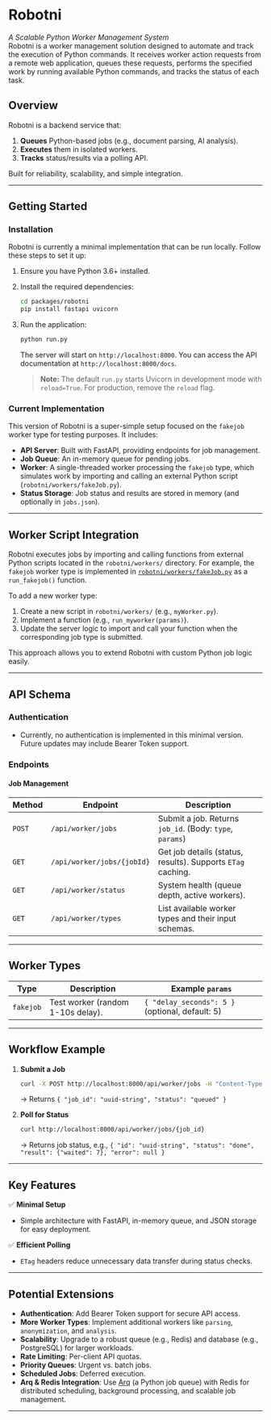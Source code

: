 # **Robotni**

_A Scalable Python Worker Management System_  
Robotni is a worker management solution designed to automate and track the execution of Python commands. It receives worker action requests from a remote web application, queues these requests, performs the specified work by running available Python commands, and tracks the status of each task.

## **Overview**

Robotni is a backend service that:

1. **Queues** Python-based jobs (e.g., document parsing, AI analysis).
2. **Executes** them in isolated workers.
3. **Tracks** status/results via a polling API.

Built for reliability, scalability, and simple integration.

---

## **Getting Started**

### **Installation**

Robotni is currently a minimal implementation that can be run locally. Follow these steps to set it up:

1. Ensure you have Python 3.6+ installed.
2. Install the required dependencies:
   ```bash
   cd packages/robotni
   pip install fastapi uvicorn
   ```
3. Run the application:

   ```bash
   python run.py
   ```

   The server will start on `http://localhost:8000`. You can access the API documentation at `http://localhost:8000/docs`.

   > **Note:** The default `run.py` starts Uvicorn in development mode with `reload=True`. For production, remove the `reload` flag.

### **Current Implementation**

This version of Robotni is a super-simple setup focused on the `fakejob` worker type for testing purposes. It includes:

- **API Server**: Built with FastAPI, providing endpoints for job management.
- **Job Queue**: An in-memory queue for pending jobs.
- **Worker**: A single-threaded worker processing the `fakejob` type, which simulates work by importing and calling an external Python script (`robotni/workers/fakeJob.py`).
- **Status Storage**: Job status and results are stored in memory (and optionally in `jobs.json`).

---

## **Worker Script Integration**

Robotni executes jobs by importing and calling functions from external Python scripts located in the `robotni/workers/` directory. For example, the `fakejob` worker type is implemented in [`robotni/workers/fakeJob.py`](robotni/workers/fakeJob.py) as a `run_fakejob()` function.

To add a new worker type:

1. Create a new script in `robotni/workers/` (e.g., `myWorker.py`).
2. Implement a function (e.g., `run_myworker(params)`).
3. Update the server logic to import and call your function when the corresponding job type is submitted.

This approach allows you to extend Robotni with custom Python job logic easily.

---

## **API Schema**

### **Authentication**

- Currently, no authentication is implemented in this minimal version. Future updates may include Bearer Token support.

### **Endpoints**

#### **Job Management**

| Method | Endpoint                   | Description                                                 |
| ------ | -------------------------- | ----------------------------------------------------------- |
| `POST` | `/api/worker/jobs`         | Submit a job. Returns `job_id`. (Body: `type`, `params`)    |
| `GET`  | `/api/worker/jobs/{jobId}` | Get job details (status, results). Supports `ETag` caching. |
| `GET`  | `/api/worker/status`       | System health (queue depth, active workers).                |
| `GET`  | `/api/worker/types`        | List available worker types and their input schemas.        |

---

## **Worker Types**

| Type      | Description                       | Example `params`                                |
| --------- | --------------------------------- | ----------------------------------------------- |
| `fakejob` | Test worker (random 1-10s delay). | `{ "delay_seconds": 5 }` (optional, default: 5) |

---

## **Workflow Example**

1. **Submit a Job**

   ```bash
   curl -X POST http://localhost:8000/api/worker/jobs -H "Content-Type: application/json" -d '{"type": "fakejob", "params": {"delay_seconds": 10}}'
   ```

   → Returns `{ "job_id": "uuid-string", "status": "queued" }`

2. **Poll for Status**
   ```bash
   curl http://localhost:8000/api/worker/jobs/{job_id}
   ```
   → Returns job status, e.g., `{ "id": "uuid-string", "status": "done", "result": {"waited": 7}, "error": null }`

---

## **Key Features**

✅ **Minimal Setup**

- Simple architecture with FastAPI, in-memory queue, and JSON storage for easy deployment.

✅ **Efficient Polling**

- `ETag` headers reduce unnecessary data transfer during status checks.

---

## **Potential Extensions**

- **Authentication**: Add Bearer Token support for secure API access.
- **More Worker Types**: Implement additional workers like `parsing`, `anonymization`, and `analysis`.
- **Scalability**: Upgrade to a robust queue (e.g., Redis) and database (e.g., PostgreSQL) for larger workloads.
- **Rate Limiting**: Per-client API quotas.
- **Priority Queues**: Urgent vs. batch jobs.
- **Scheduled Jobs**: Deferred execution.
- **Arq & Redis Integration**: Use [Arq](https://arq-docs.helpmanual.io/) (a Python job queue) with Redis for distributed scheduling, background processing, and scalable job management.

---
